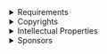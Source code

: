 ﻿  
<details>
<summary>Requirements</summary>
<br>
<pre>
Respect my copyrights and intellectual properties, and be one of my sponsors, for having authorization to use privately my works.
</pre>
</details>  
  
<details>
<summary>Copyrights</summary>
<br>
<pre>
All rights reserved, no permissions granted, no free charges, no redistributions, no derivatives, no modifications, no reproduces, no reuses, no public uses, no business uses, no military uses, no lethal uses, no research uses, even published publicly.
</pre>
</details>  
  
<details>
<summary>Intellectual Properties</summary>
<br>
<pre>
Source codes, programs, dependencies, libraries, equations, methods, informations, documentations, websites, extensions, books, designs, concepts, ideas, and all my works are my properties. I retain all rights on it, and no one may infringe my copyrights.
</pre>
</details>  
  
<details>
<summary>Sponsors</summary>
<br>
<pre>
https://github.com/sponsors/michaelandrefraniatte
</pre>
</details>  
  